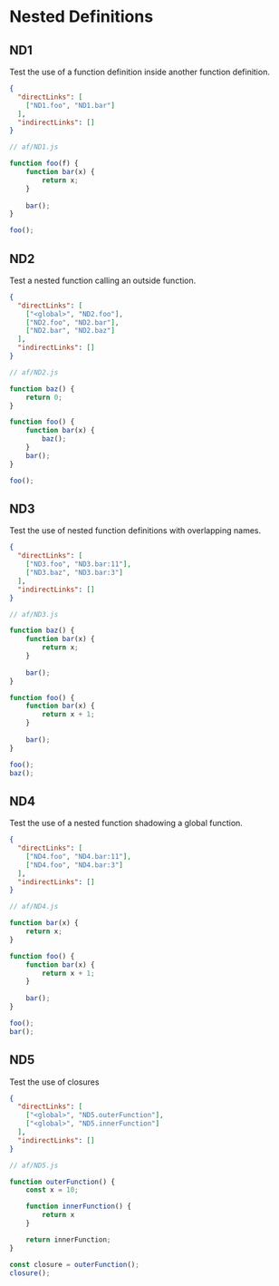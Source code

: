 # Nested Definitions

## ND1
[//]: # (MAIN: global)
Test the use of a function definition inside another function definition.

```json
{
  "directLinks": [
    ["ND1.foo", "ND1.bar"]
  ],
  "indirectLinks": []
}
```
```js
// af/ND1.js

function foo(f) {
    function bar(x) {
        return x;
    }
    
    bar();
}

foo();
```
[//]: # (END)

## ND2
[//]: # (MAIN: global)
Test a nested function calling an outside function.

```json
{
  "directLinks": [
    ["<global>", "ND2.foo"],
    ["ND2.foo", "ND2.bar"],
    ["ND2.bar", "ND2.baz"]
  ],
  "indirectLinks": []
}
```
```js
// af/ND2.js

function baz() {
    return 0;
}

function foo() {
    function bar(x) {
        baz();
    }
    bar();
}

foo();
```
[//]: # (END)

## ND3
[//]: # (MAIN: global)
Test the use of nested function definitions with overlapping names.

```json
{
  "directLinks": [
    ["ND3.foo", "ND3.bar:11"],
    ["ND3.baz", "ND3.bar:3"]
  ],
  "indirectLinks": []
}
```
```js
// af/ND3.js

function baz() {
    function bar(x) {
        return x;
    }
    
    bar();
}

function foo() {
    function bar(x) {
        return x + 1;
    }
    
    bar();
}

foo();
baz();
```
[//]: # (END)

## ND4
[//]: # (MAIN: global)
Test the use of a nested function shadowing a global function.

```json
{
  "directLinks": [
    ["ND4.foo", "ND4.bar:11"],
    ["ND4.foo", "ND4.bar:3"]
  ],
  "indirectLinks": []
}
```
```js
// af/ND4.js

function bar(x) {
    return x;
}

function foo() {
    function bar(x) {
        return x + 1;
    }
    
    bar();
}

foo();
bar();
```
[//]: # (END)

## ND5
[//]: # (MAIN: global)
Test the use of closures

```json
{
  "directLinks": [
    ["<global>", "ND5.outerFunction"],
    ["<global>", "ND5.innerFunction"] 
  ],
  "indirectLinks": []
}
```
```js
// af/ND5.js

function outerFunction() {
    const x = 10;

    function innerFunction() {
        return x
    }

    return innerFunction;
}

const closure = outerFunction();
closure();
```
[//]: # (END)